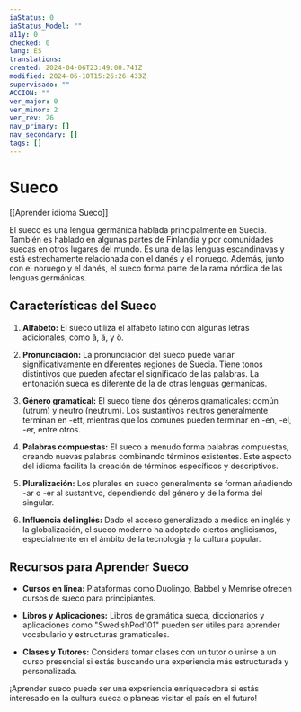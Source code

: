 ```yaml
---
iaStatus: 0
iaStatus_Model: ""
a11y: 0
checked: 0
lang: ES
translations: 
created: 2024-04-06T23:49:00.741Z
modified: 2024-06-10T15:26:26.433Z
supervisado: ""
ACCION: ""
ver_major: 0
ver_minor: 2
ver_rev: 26
nav_primary: []
nav_secondary: []
tags: []
---
```

# Sueco

[[Aprender idioma Sueco]]

El sueco es una lengua germánica hablada principalmente en Suecia. También es hablado en algunas partes de Finlandia y por comunidades suecas en otros lugares del mundo. Es una de las lenguas escandinavas y está estrechamente relacionada con el danés y el noruego. Además, junto con el noruego y el danés, el sueco forma parte de la rama nórdica de las lenguas germánicas.

## Características del Sueco

1. **Alfabeto:** El sueco utiliza el alfabeto latino con algunas letras adicionales, como å, ä, y ö.
    
2. **Pronunciación:** La pronunciación del sueco puede variar significativamente en diferentes regiones de Suecia. Tiene tonos distintivos que pueden afectar el significado de las palabras. La entonación sueca es diferente de la de otras lenguas germánicas.
    
3. **Género gramatical:** El sueco tiene dos géneros gramaticales: común (utrum) y neutro (neutrum). Los sustantivos neutros generalmente terminan en -ett, mientras que los comunes pueden terminar en -en, -el, -er, entre otros.
    
4. **Palabras compuestas:** El sueco a menudo forma palabras compuestas, creando nuevas palabras combinando términos existentes. Este aspecto del idioma facilita la creación de términos específicos y descriptivos.
    
5. **Pluralización:** Los plurales en sueco generalmente se forman añadiendo -ar o -er al sustantivo, dependiendo del género y de la forma del singular.
    
6. **Influencia del inglés:** Dado el acceso generalizado a medios en inglés y la globalización, el sueco moderno ha adoptado ciertos anglicismos, especialmente en el ámbito de la tecnología y la cultura popular.
    

## Recursos para Aprender Sueco

- **Cursos en línea:** Plataformas como Duolingo, Babbel y Memrise ofrecen cursos de sueco para principiantes.
    
- **Libros y Aplicaciones:** Libros de gramática sueca, diccionarios y aplicaciones como "SwedishPod101" pueden ser útiles para aprender vocabulario y estructuras gramaticales.
    
- **Clases y Tutores:** Considera tomar clases con un tutor o unirse a un curso presencial si estás buscando una experiencia más estructurada y personalizada.
    

¡Aprender sueco puede ser una experiencia enriquecedora si estás interesado en la cultura sueca o planeas visitar el país en el futuro!